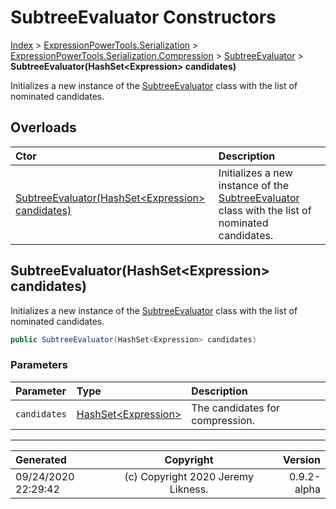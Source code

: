 ﻿# SubtreeEvaluator Constructors

[Index](../index.md) > [ExpressionPowerTools.Serialization](ExpressionPowerTools.Serialization.a.md) > [ExpressionPowerTools.Serialization.Compression](ExpressionPowerTools.Serialization.Compression.n.md) > [SubtreeEvaluator](ExpressionPowerTools.Serialization.Compression.SubtreeEvaluator.cs.md) > **SubtreeEvaluator(HashSet&lt;Expression> candidates)**

Initializes a new instance of the [SubtreeEvaluator](ExpressionPowerTools.Serialization.Compression.SubtreeEvaluator.cs.md) class
            with the list of nominated candidates.

## Overloads

| Ctor | Description |
| :-- | :-- |
| [SubtreeEvaluator(HashSet&lt;Expression> candidates)](#subtreeevaluatorhashsetexpression-candidates) | Initializes a new instance of the [SubtreeEvaluator](ExpressionPowerTools.Serialization.Compression.SubtreeEvaluator.cs.md) class            with the list of nominated candidates. |

## SubtreeEvaluator(HashSet&lt;Expression> candidates)

Initializes a new instance of the [SubtreeEvaluator](ExpressionPowerTools.Serialization.Compression.SubtreeEvaluator.cs.md) class
            with the list of nominated candidates.

```csharp
public SubtreeEvaluator(HashSet<Expression> candidates)
```

### Parameters

| Parameter | Type | Description |
| :-- | :-- | :-- |
| `candidates` | [HashSet&lt;Expression>](https://docs.microsoft.com/dotnet/api/system.collections.generic.hashset-1) | The candidates for compression. |



---

| Generated | Copyright | Version |
| :-- | :-: | --: |
| 09/24/2020 22:29:42 | (c) Copyright 2020 Jeremy Likness. | 0.9.2-alpha |
